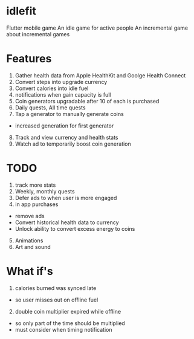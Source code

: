 # idlefit

Flutter mobile game
An idle game for active people
An incremental game about incremental games

# Features
1. Gather health data from Apple HealthKit and Goolge Health Connect
2. Convert steps into upgrade currency
3. Convert calories into idle fuel
4. notifications when gain capacity is full
5. Coin generators upgradable after 10 of each is purchased
6. Daily quests, All time quests
7. Tap a generator to manually generate coins
  - increased generation for first generator
8. Track and view currency and health stats
9. Watch ad to temporarily boost coin generation

# TODO
1. track more stats
2. Weekly, monthly quests
3. Defer ads to when user is more engaged
4. in app purchases
  - remove ads
  - Convert historical health data to currency
  - Unlock ability to convert excess energy to coins
5. Animations
6. Art and sound

# What if's
1. calories burned was synced late
  - so user misses out on offline fuel
2. double coin multiplier expired while offline
  - so only part of the time should be multiplied
  - must consider when timing notification